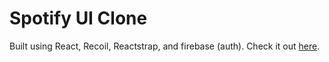 # Spotify UI Clone
Built using React, Recoil, Reactstrap, and firebase (auth). Check it out [here](https://jazzy-genie-4a139d.netlify.app/).
